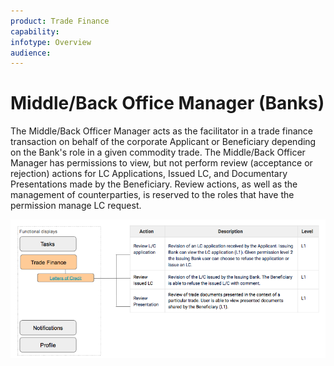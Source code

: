 ```yaml
---
product: Trade Finance
capability:
infotype: Overview
audience:
---
```


# Middle/Back Office Manager  \(Banks\)

The Middle/Back Officer Manager acts as the facilitator in a trade finance transaction on behalf of the corporate Applicant or Beneficiary depending on the Bank&#39;s role in a given commodity trade. The Middle/Back Officer Manager has permissions to view, but not perform review \(acceptance or rejection\) actions for LC Applications, Issued LC, and Documentary Presentations made by the Beneficiary. Review actions, as well as the management of counterparties, is reserved to the roles that have the permission manage LC request.

![](/assets/user_manual_1.png)
